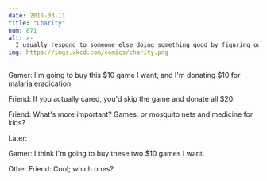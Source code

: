 ```yaml
---
date: 2011-03-11
title: "Charity"
num: 871
alt: >-
  I usually respond to someone else doing something good by figuring out a reason that they're not really as good as they seem. But I've been realizing lately that there's an easier way to handle these situations, and it involves zero internet arguments.
img: https://imgs.xkcd.com/comics/charity.png
---
```

Gamer: I'm going to buy this $10 game I want, and I'm donating $10 for malaria eradication.

Friend: If you actually cared, you'd skip the game and donate all $20.

Friend: What's more important? Games, or mosquito nets and medicine for kids?

Later:

Gamer: I think I'm going to buy these two $10 games I want.

Other Friend: Cool; which ones?

